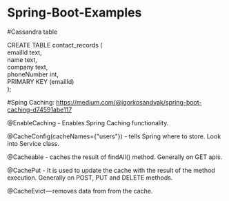 # Spring-Boot-Examples

#Cassandra table

CREATE TABLE contact_records (  
   emailId text,  
   name text,  
   company text,  
   phoneNumber int,  
   PRIMARY KEY (emailId)  
);

#Sping Caching: https://medium.com/@igorkosandyak/spring-boot-caching-d74591abe117

@EnableCaching - Enables Spring Caching functionality.

@CacheConfig(cacheNames={"users"}) - tells Spring where to store. Look into Service class.

@Cacheable - caches the result of findAll() method. Generally on GET apis.

@CachePut - It is used to update the cache with the result of the method execution. Generally on POST, PUT and DELETE methods.

@CacheEvict — removes data from from the cache.



